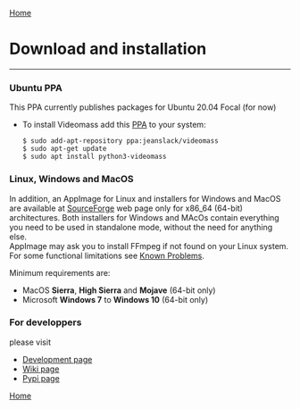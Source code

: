 [Home](index.md)

# Download and installation
--------------

### Ubuntu PPA
This PPA currently publishes packages for Ubuntu 20.04 Focal (for now)   

- To install Videomass add this [PPA](https://launchpad.net/~jeanslack/+archive/ubuntu/videomass) 
to your system:   

    `$ sudo add-apt-repository ppa:jeanslack/videomass`   
    `$ sudo apt-get update`   
    `$ sudo apt install python3-videomass`   

### Linux, Windows and MacOS
In addition, an AppImage for Linux and installers for Windows and MacOS are 
available at [SourceForge](https://sourceforge.net/projects/videomass2/files/) 
web page only for x86_64 (64-bit) architectures. 
Both installers for Windows and MAcOs contain everything you need to be used in 
standalone mode, without the need for anything else.   
AppImage may ask you to install FFmpeg if not found on your Linux system.   
For some functional limitations see [Known Problems](https://jeanslack.github.io/Videomass/known_problems.html).

Minimum requirements are:
- MacOS **Sierra**, **High Sierra** and **Mojave** (64-bit only)
- Microsoft **Windows 7** to **Windows 10** (64-bit only)

### For developpers
please visit
- [Development page](https://github.com/jeanslack/Videomass)   
- [Wiki page](https://github.com/jeanslack/Videomass/wiki)   
- [Pypi page](https://pypi.org/project/videomass/)

[Home](index.md)

